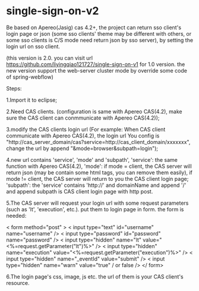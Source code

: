 # single-sign-on-v2
Be based on Apereo(Jasig) cas 4.2+, the project can return sso client's login page or json (some sso clients' theme may be different with others, or some sso clients is C/S mode need return json by sso server), by setting the login url on sso client.

(this version is 2.0. you can visit url https://github.com/liyingqiao121727/single-sign-on-v1 for 1.0 version. the new version support the web-server cluster mode by override some code of spring-webflow)

Steps: 

1.Import it to eclipse;

2.Need CAS clients. (configuration is same with Apereo CAS(4.2), make sure the CAS client can conmmunicate with Apereo CAS(4.2));

3.modify the CAS clients login url (For example: When CAS client communicate with Apereo CAS(4.2), the login url You config is "http://cas_server_domain/cas?service=http://cas_client_domain/xxxxxxx", change the url by append "&mode=browser&subpath=login");

4.new url contains 'service', 'mode' and 'subpath', 'service': the same function with Apereo CAS(4.2), 'mode': if mode = client, the CAS server will return json (may be contain some html tags, you can remove them easily), if mode != client, the CAS server will return to you the CAS client login page; 'subpath': the 'service' contains 'http://' and domainName and append '/' and append subpath is CAS client login page with http post.

5.The CAS server will request your login url with some request parameters (such as 'lt', 'execution', etc.). put them to login page in form. the form is needed:

< form method="post" > < input type="text" id="username" name="username" /> < input type="password" id="password" name="password" /> < input type="hidden" name="lt" value="<%=request.getParameter("lt")%>" /> < input type="hidden" name="execution" value="<%=request.getParameter("execution")%>" /> < input type="hidden" name="_eventId" value="submit" /> < input type="hidden" name="warn" value="true" / or false /> </ form>

6.The login page's css, image, js etc. the url of them is your CAS client's resource.
